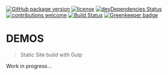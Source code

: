 [![GitHub package version](https://img.shields.io/github/package-json/v/adorade/demos.svg?style=flat-square)](https://github.com/adorade/demos/blob/master/package.json)
[![license](https://img.shields.io/github/license/adorade/demos.svg?longCache=true&style=flat-square)](https://mit-license.org)
[![devDependencies Status](https://img.shields.io/david/dev/adorade/demos.svg?longCache=true&style=flat-square)](https://david-dm.org/adorade/demos?type=dev)
[![contributions welcome](https://img.shields.io/badge/contributions-welcome-brightgreen.svg?style=flat-square)](https://github.com/adorade/demos/issues)
[![Build Status](https://img.shields.io/travis/adorade/demos/master.svg?style=flat-square)](https://travis-ci.org/adorade/demos)
[![Greenkeeper badge](https://badges.greenkeeper.io/adorade/demos.svg?style=flat-square)](https://greenkeeper.io/)

# DEMOS

> Static Site build with Gulp

Work in progress...
